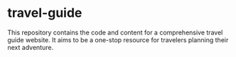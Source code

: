 # travel-guide
This repository contains the code and content for a comprehensive travel guide website.  It aims to be a one-stop resource for travelers planning their next adventure.
